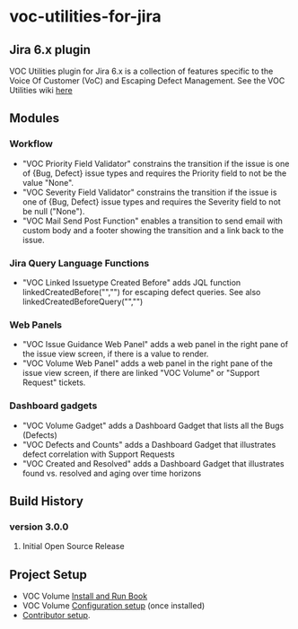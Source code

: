 voc-utilities-for-jira
=======================

## Jira 6.x plugin

VOC Utilities plugin for Jira 6.x is a collection of features specific to the Voice Of Customer (VoC) and Escaping Defect Management. See the VOC Utilities wiki [here](https://github.com/constantcontact/voc-utilities-for-jira/wiki)

## Modules
### Workflow
- "VOC Priority Field Validator" constrains the transition if the issue is one of {Bug, Defect} issue types and requires the Priority field to not be the value "None".
- "VOC Severity Field Validator" constrains the transition if the issue is one of {Bug, Defect} issue types and requires the Severity field to not be null ("None").
- "VOC Mail Send Post Function" enables a transition to send email with custom body and a footer showing the transition and a link back to the issue.
### Jira Query Language Functions
- "VOC Linked Issuetype Created Before" adds JQL function linkedCreatedBefore("","") for escaping defect queries. See also linkedCreatedBeforeQuery("","")
### Web Panels
- "VOC Issue Guidance Web Panel" adds a web panel in the right pane of the issue view screen, if there is a value to render.
- "VOC Volume Web Panel" adds a web panel in the right pane of the issue view screen, if there are linked "VOC Volume" or "Support Request" tickets.
### Dashboard gadgets
- "VOC Volume Gadget" adds a Dashboard Gadget that lists all the Bugs (Defects) 
- "VOC Defects and Counts" adds a Dashboard Gadget that illustrates defect correlation with Support Requests 
- "VOC Created and Resolved" adds a Dashboard Gadget that illustrates found vs. resolved and aging over time horizons

## Build History
### version 3.0.0
<ol>
  <li>Initial Open Source Release</li>
</ol>

## Project Setup
- VOC Volume [Install and Run Book](https://github.com/constantcontact/voc-utilities-for-jira/wiki/Install-and-Run-Book)
- VOC Volume [Configuration setup](https://github.com/constantcontact/voc-utilities-for-jira/wiki/VOC-Volume-Configuration) (once installed)
- [Contributor setup](https://github.com/constantcontact/voc-utilities-for-jira/wiki/Contributor-Setup).

